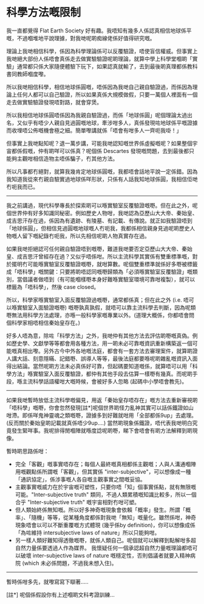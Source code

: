 # 科學方法嘅限制

我一直都覺得 Flat Earth Society 好有趣。我唔知有幾多人係認真相信地球係平嘅，不過嗰堆地平說理據，對我哋呢啲痴線佬係好值得研究嘅。

理論上我哋相信科學，係因為科學理論係可以反覆驗證，唔使盲信權威。但事實上我哋絕大部份人係唔會真係走去做實驗驗證呢啲理論，就算中學上科學堂嗰啲「實驗」通常都只係大家隨便體驗下玩下，如果認真就輸了，去到最後啲真理都係教科書同教師嗰度嚟。

所以我哋相信科學，相信地球係圓嘅，唔係因為我哋自己親自驗證過，而係因為理論上任何人都可以自己驗證，所以如果真係大規模做假，只要一萬個人裡面有一個走去做實驗驗證發現唔對路，就會穿煲。

所以我相信地球係圓唔係因為我親自驗證過，而係「地球係圓」呢個理論太過出名，又似乎有唔少人親自見過圓嘅地球，牽涉咁多人，真係發現咗地球係平嘅證據而收埋唔公佈嘅機會極之細。簡單嚟講就係「唔會有咁多人一齊呃我啩！」

但事實上我哋點知呢？退一萬步講，可能我哋認知嘅世界係虛擬嘅呢？如果整個宇宙都係假嘅，仲有啲咩可以係真？呢個係 Descartes 發現嘅問題，去到最後都只能夠主觀咁相信造物主唔係騙子，冇其他方法。

所以凡事都冇絕對，就算我幾肯定地球係圓嘅，我都唔會話地平說一定係錯。因為我知道我從來冇親自驗實過地球係咩形狀，只係有人話我知地球係圓，我相信佢哋冇呃我而已。

-----

我之前講過，現代科學專長於探索啲可以喺實驗室反覆驗證嘅嘢。但在此之外，呢個世界仲有好多知識同秘密。例如歷史人物咁，我哋認為亞歷山大大帝、秦始皇、成吉思汗存在過，係因為有遺跡、有陵墓、有記載、有傳說。就正如我驗證唔到「地球係圓」，但相信見過圓嘅地球嘅人冇呃我，我都係相信親身見過呢啲歷史人物嘅人留下嘅紀錄冇呃我，所以先相信呢啲人物真實存在過。

如果我哋拒絕認可任何親自驗證唔到嘅嘢，難道我哋要否定亞歷山大大帝、秦始皇、成吉思汗曾經存在過？又似乎唔係咁。所以主流科學其實係有雙重標準嘅，對於擺明冇可能喺實驗室反覆驗證嘅嘢，就咁算數。呢個雙重標準就係好多嘢被標籤成「唔科學」嘅關鍵：只要將啲唔認同嘅嘢歸類為「必須喺實驗室反覆驗證」嘅類別，當倡議者做唔到（有可能嗰樣嘢本身好難喺實驗室環境可靠咁複製），就可以標籤為「唔科學」，然後 case closed。

所以，科學家喺實驗室入面反覆驗證過嘅嘢，通常都係真；但在此之外 (i.e. 唔可以喺實驗室入面驗證嘅嘢) 嘅嘢孰真孰假，就唔可以靠主流科學去判斷，因為呢類嘢無法用科學方法處理，亦喺一般科學家嘅專業以外。(道理大概係，你都唔會問個科學家相唔相信秦始皇存在。)

好多人唔為意，除咗「科學方法」之外，我哋仲有其他方法去評估啲嘢嘅真偽。例如歷史學、文獻學等等都會用各種方法，用一啲未必可靠嘅資訊重新構築返一個可能嘅真相出嚟。另外古今中外各地嘅法庭，都會有一套方法去審理案件，就算啲證人講大話、刻意隱瞞、記錯嘢、誤導人等等，最後法庭都要喺呢啲雜亂嘅資訊入面得出結論。當然呢啲方法未必真係好可靠，但起碼要知道嘅係，就算唔可以用「科學方法」喺實驗室入面反覆驗證，都仲有其他手段去估算一樣嘢有幾真。而呢啲手段，喺主流科學話語權咁大嘅時候，會被好多人忽略 (起碼中小學唔會教先)。

----

如果我哋暫時放低主流科學嘅偏見，用返「秦始皇存唔存在」嘅方法去重新審視啲「唔科學」嘅嘢，你會忽然發現[註\*]呢個世界啲怪力亂神其實可以話係鐵證如山咁滯。即係咩鬼神靈魂之類嘅嘢，證據多到好難就咁用「全部都係9up」去處理。(反而關於秦始皇啲記載就真係唔少9up....) 當然啲現象係鐵證，唔代表我哋明白究竟發生緊咩事。我呢排得閒嗰陣就喺度諗呢啲嘢，睇下會唔會有啲方法解釋到啲現像。

暫時啲思路係咁：

- 完全「客觀」嘅事實唔存在；每個人最終嘅真相都係主觀嘅；人與人溝通嗰陣用嘅觀點係所謂嘅「客觀」，但其實係 "inter-subjective"，可以想像成一種「通訊協定」，係涉事嘅人各自嘅主觀事實之間嘅妥協。
- 主觀事實嘅威力在於宇宙嘅可塑性，只要你唔「知」個事實係點，就有無限嘅可能。"Inter-subjective truth" 類同，不過人類累積嘅知識比較多，所以一個合乎 "Inter-subjective truth" 嘅宇宙相對冇咁可塑。
- 但人類始終係無知嘅。所以好多神奇嘅現象會依賴「概率」發生。所謂「概率」、「隨機」等等，從某種角度都係對我哋「無知」嘅量化。雖然係咁，神奇現象唔會以可以不斷重覆嘅方式體現 (幾乎係by definition)，你可以想像成係「為咗維持 intersubjective laws of nature」所以只能夠咁。
- 另一樣人類好難知得透徹嘅嘢，就係人類自己。呢個就可以解釋到點解咁多超自然力量係要透過人作為媒界。
我懷疑任何一個承認超自然力量嘅理論都唔可以破壞 inter-subjective laws of nature 嘅穩定性，否則倡議者就要入精神病院 (which 未必係問題，不過我未想入住)。

----

暫時係咁多先，就嚟寫寫下瞓著.....

[註\*] 呢個係假設你有上述嗰啲文科考證訓練...
